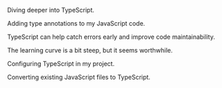 Diving deeper into TypeScript.

Adding type annotations to my JavaScript code.

TypeScript can help catch errors early and improve code maintainability.

The learning curve is a bit steep, but it seems worthwhile.

Configuring TypeScript in my project.

Converting existing JavaScript files to TypeScript.